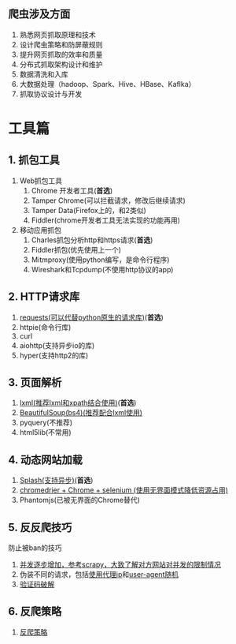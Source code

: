 ## 爬虫涉及方面

1. 熟悉网页抓取原理和技术
2. 设计爬虫策略和防屏蔽规则
3. 提升网页抓取的效率和质量
4. 分布式抓取架构设计和维护
5. 数据清洗和入库
6. 大数据处理（hadoop、Spark、Hive、HBase、Kaflka）
7. 抓取协议设计与开发

# 工具篇

## 1. 抓包工具
1. Web抓包工具
    1. Chrome 开发者工具(**首选**)
    2. Tamper Chrome(可以拦截请求，修改后继续请求)
    3. Tamper Data(Firefox上的，和2类似)
    4. Fiddler(chrome开发者工具无法实现的功能再用)
2. 移动应用抓包
    1. Charles抓包分析http和https请求(**首选**)
    2. Fiddler抓包(优先使用上一个)
    3. Mitmproxy(使用python编写，是命令行程序)
    4. Wireshark和Tcpdump(不使用http协议的app)

## 2. HTTP请求库
1. [requests(可以代替python原生的请求库)](/crawler/requests.md)(**首选**)
2. httpie(命令行库)
3. curl
4. aiohttp(支持异步io的库)
5. hyper(支持http2的库)

## 3. 页面解析
1. [lxml(推荐lxml和xpath结合使用)](/crawler/xpath.md)(**首选**)
2. [BeautifulSoup(bs4)(推荐配合lxml使用)](/crawler/beautifulsoup.md)
3. pyquery(不推荐)
4. html5lib(不常用)


## 4. 动态网站加载
1. [Splash(支持异步)](/crawler/splash.md)(**首选**)
2. [chromedrier + Chrome + selenium (使用无界面模式降低资源占用)](/crawler/selenium/selenium.md)
3. Phantomjs(已被无界面的Chrome替代)

## 5. 反反爬技巧
防止被ban的技巧  
1. [并发逐步增加，参考scrapy，大致了解对方网站对并发的限制情况](/crawler/Scrapy/scrapy_optimization.md)
2. 伪装不同的请求，包括[使用代理ip](/crawler/proxy_server.md)和[user-agent随机](/crawler/random_user_agent.md)
3. [验证码破解](/crawler/verification_code.md)

## 6. 反爬策略
1. [反爬策略](/crawler/anti_spider_strategy.md)